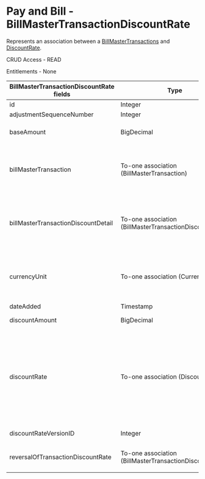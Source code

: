 # Pay and Bill - BillMasterTransactionDiscountRate

Represents an association between a [BillMasterTransactions](https://bullhorn.github.io/rest-api-docs/entityref.html#pay-and-bill-billmastertransactions) and [DiscountRate](https://bullhorn.github.io/rest-api-docs/entityref.html#pay-and-bill-discountrate).

CRUD Access - READ

Entitlements - None

<table>
    <colgroup>
        <col width="20%" />
        <col width="20%" />
        <col width="20%" />
        <col width="20%" />
        <col width="20%" />
    </colgroup>
    <thead>
        <tr class="header">
            <th>BillMasterTransactionDiscountRate fields</th>
            <th>Type</th>
            <th>Description</th>
            <th>Not null</th>
            <th>Read-only</th>
        </tr>
    </thead>
    <tbody>
        <tr class="even">
            <td>id</td>
            <td>Integer</td>
            <td>Unique identifier for this entity.</td>
            <td>X</td>
            <td>X</td>
        </tr>
        <tr class="odd">
            <td>adjustmentSequenceNumber</td>
            <td>Integer</td>
            <td>Adjustment sequence number.</td>
            <td>X</td>
            <td>X</td>
        </tr>
        <tr class="even">
            <td>baseAmount</td>
            <td>BigDecimal</td>
            <td>	Amount used to calculate the total sales tax for the entity, in conjunction with the discountRate.</td>
            <td>X</td>
            <td>X</td>
        </tr>
        <tr class="odd">
            <td>billMasterTransaction</td>
            <td>To-one association (BillMasterTransaction)</td>
            <td>
                <p>Associated Bill Master Transaction.</p>
                <p>Default fields:</p>
                <ul>
                    <li>id</li>
                </ul>
            </td>
            <td>X</td>
            <td>X</td>
        </tr><tr class="even">
            <td>billMasterTransactionDiscountDetail</td>
            <td>To-one association (BillMasterTransactionDiscountDetail)</td>
            <td>
             <p>Associated BillMasterTransactionDiscountDetail.</p>
             <p>Default fields:</p>
             <ul>
                 <li>id</li>
             </ul>
            </td>
            <td>X</td>
            <td>X</td>
        </tr>
        <tr class="odd">
            <td>currencyUnit</td>
            <td>To-one association (CurrencyUnit)</td>
            <td>
                <p>Associated Currency Unit.</p>
                <p>Default fields:</p>
                <ul>
                    <li>id</li>
                </ul>
            </td>
            <td>X</td>
            <td>X</td>
        </tr>
        <tr class="even">
            <td>dateAdded</td>
            <td>Timestamp</td>
            <td>Date the entity was added.</td>
            <td>X</td>
            <td>X</td>
        </tr>
        <tr class="odd">
            <td>discountAmount</td>
            <td>BigDecimal</td>
            <td>Calculated by multiplying the baseAmount by the discountRate.</td>
            <td>X</td>
            <td>X</td>
        </tr>
        <tr class="even">
            <td>discountRate</td>
            <td>To-one association (DiscountRate)</td>
            <td>
                <p>Associated Discount Rate; used to calculate discountAmount in conjunction with baseAmount.</p>
                <p>Default fields:</p>
                <ul>
                    <li>id</li>
                    <li>label</li>
                    <li>effectiveDate</li>
                    <li>effectiveEndDate</li>
                    <li>versionID</li>
                </ul>
            </td>
            <td>X</td>
            <td>X</td>
        </tr>
        <tr class="odd">
            <td>discountRateVersionID</td>
            <td>Integer</td>
            <td>Associated version used for calculating the discountAmount.</td>
            <td>X</td>
            <td>X</td>
        </tr>
        <tr class="even">
            <td>reversalOfTransactionDiscountRate</td>
            <td>To-one association (BillMasterTransactionDiscountRate)</td>
            <td>
                <p>Associated reversed Bill Master Transaction Discount Rate.</p>
            </td>
            <td></td>
            <td>X</td>
        </tr>
    </tbody>
</table>
